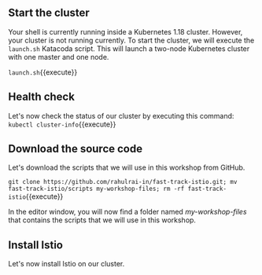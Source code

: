 ## Start the cluster

Your shell is currently running inside a Kubernetes 1.18 cluster. However, your cluster is not running currently. To start the cluster, we will execute the `launch.sh` Katacoda script. This will launch a two-node Kubernetes cluster with one master and one node.

`launch.sh`{{execute}}

## Health check

Let's now check the status of our cluster by executing this command: `kubectl cluster-info`{{execute}}

## Download the source code

Let's download the scripts that we will use in this workshop from GitHub.

`git clone https://github.com/rahulrai-in/fast-track-istio.git; mv fast-track-istio/scripts my-workshop-files; rm -rf fast-track-istio`{{execute}}

In the editor window, you will now find a folder named _my-workshop-files_ that contains the scripts that we will use in this workshop.

## Install Istio

Let's now install Istio on our cluster.
